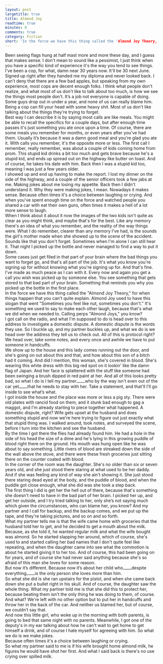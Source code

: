 ```yaml
---
layout: post
largetitle: true
title: Almond Joy
readtime: true
minutes: 8
comments: true 
category: Fiction
short: 'In the force we have this thing called the 'Almond Joy Theory,' for when things happen that you can't quite explain.'
---
```

<p>Been seeing flags hung at half mast more and more these day, and I guess that makes sense. I don't mean to sound like a pessimist, I just think when you have a specific kind of experience it's the way you tend to see things. I've been a cop, for what, damn near 30 years now. It'll be 30 next June. Signed up right after they handed me my diploma and never looked back. I can't deny that there are a few bad apples, but speaking from my own experience, most cops are decent enough folks. I think what people don't realize, and what most of us don't like to talk about too much, is how we see the things most people don't. It&rsquo;s a job not everyone is capable of doing. Some guys drop out in under a year, and none of us can really blame him. Being a cop can fill your head with some heavy shit. Most of us don't like talking about the things they're trying to forget.<br />
Best way I can describe it is by saying most calls are like meals. You might be able to recall the specifics for a couple days, but after enough time passes it's just something you ate once upon a time. Of course, there are some meals you remember for months, or even years after you've had them. Usually it&rsquo;s because it was a damn good meal and you're glad you ate it. With calls you remember, it's the opposite more or less. The first call I remember, really remember, was about a couple of kids coming home from prom. This stupid kid drinks a bit too much and gets brave because he's a stupid kid, and ends up spread out on the highway like butter on toast. And of course, he takes his date with him. Back then I was a stupid kid too, meaning I was just a few years older. <br />
I showed up and end up having to make the report. I lost my dinner on the side of the highway, and a couple of the senior officers took a few jabs at me. Making jokes about me losing my appetite. Back then I didn't understand it. Why they were making jokes, I mean. Nowadays it makes sense. Because often times it's a choice between laughing or crying. And when you've spent enough time on the force and watched people you shared a car with eat their own guns, often times it makes a hell of a lot more sense to laugh.<br />
When I think about it about it now the images of the two kids isn't quite as clear as you might think, and maybe that's for the best. Like any memory there's an idea of what you remember, and the reality of the way things were. What I do remember, clearer than any memory I've had, is the sounds the girl's mother made when she showed up to the scene of the accident. Sounds like that you don't forget. Sometimes when I'm alone I can still hear it. That night I picked up the bottle and never managed to find a way to put it down.<br />
Some cases just get filed in that part of your brain where the bad things you want to forget go, and that's all part of the job. It's what you know you're signing up for without knowing what you're signing up for. And that's fine. I've made as much peace as I can with it. Every now and again you get a call you wish was picked up by someone else. You see something that gets stored to that bad part of your brain. Something that reminds you why you picked up the bottle in the first place.<br />
In the force we have this thing called the &quot;Almond Joy Theory,&quot; for when things happen that you can't quite explain. Almond Joy used to have this slogan that went &quot;Sometimes you feel like nut, sometimes you don't.&quot; It's something we used to say to make each other laugh, because that's what we did when we needed to. Calling perps &quot;Almond Joys,&quot; you know?<br />
I got call on the radio, and what I'm supposed to do is head over to this address to investigate a domestic dispute. A domestic dispute is the words they use. So I buckle up, and my partner buckles up, and what we do is we head over the address they tell us to check out. All of this is protocol right? We head over, take some notes, and every once and awhile we have to put someone in handcuffs.<br />
We show up to the house and this lady comes running out the door, and she's going on out about this and that, and how about this son of a bitch had it coming. And did I mention, this woman, she's covered in blood. She's wearing this white dress with this big red spot on it lookin' like the damn flag of Japan. And her face is splattered with the stuff like someone had been swinging a brush dipped in red paint at her. And all of this looks pretty bad, so what I do is I tell my partner&#9148;&#9148;who by the way isn't even out of the car yet&#9148;&#9148;that he needs to stay with her. Take a statement, and that'll I'll go inside to see what&rsquo;s what.<br />
I got inside the house and the place was more or less a pig sty. There were old plates with rancid food on them, and it stunk bad enough to gag a maggot, and I'm already starting to piece together what happened. A domestic dispute, right? Wife gets upset at the husband and does something stupid and now we're here trying to figure out just exactly what that stupid thing was. I walked around, took notes, and surveyed the scene, before I turn into the kitchen and see the husband.<br />
By the time I got there the flies had already found him. He had a hole in the side of his head the size of a dime and he's lying in this growing puddle of blood right there on the ground. His mouth was hung open like he was about to say something. Little rivers of blood are streaked down the side of the wall above the stove, and there were these fresh groceries just sitting there on the counter coated with blood.<br />
In the corner of the room was the daughter. She's no older than six or seven years old, and she just stood there staring at what used to be her daddy. And if she was feeling any kind of way she ain't showing it. She just stood there staring dead eyed at the body, and the puddle of blood, and when the puddle got close enough, what she did was she took a step back.<br />
The first thing I did is get her the hell out of there, because that's something she doesn't need to have in the bad part of her brain. I picked her up, and get her outside, and I try tried talking to her, only she&rsquo;s not saying much which given the circumstances, who can blame her, you know? And my partner and I call for backup, and the backup comes, and we put up the tape, and they're taking pictures, and so on and so forth.<br />
What my partner tells me is that the wife came home with groceries that the husband told her to get, and he decided to get a mouth about the milk. Because, as she told it, he wanted regular milk and what the wife bought was almond. So he started slapping her around, which of course, she's used to and started calling her bad names that I don't quite feel like repeating, and when the daughter came into see what the commotion is about he started giving it to her too. And of course, this had been going on for years, and of course she had never said anything because she's so afraid of this man she loves for some reason. <br />
But now it&rsquo;s different. Because now it&rsquo;s about her child who&#9148;&#9148;despite everything&#9148;&#9148;is the only person she loves more than him.<br />
 So what she did is she ran upstairs for the pistol, and when she came back down she put a bullet right in his skull. And of course, the daughter saw the whole thing. What my partner told me is that she did this to protect her, because beating them isn't the only thing he was doing to them, of course. And what? We're left with no other option but to put her in handcuffs and throw her in the back of the car. And neither us blamed her, but of course, we couldn&rsquo;t say that. <br />
And now this little girl, who woke up in the morning with both parents, is going to bed that same night with no parents. Meanwhile, I got one of the deputy's in my ear talking about how he can't wait to get home to get himself a drink, and of course I hate myself for agreeing with him. So what we do is we make jokes.<br />
Because often times it's a choice between laughing or crying.<br />
So what my partner said to me is if his wife brought home almond milk, he figures he would have shot her first. And what I said back is there's no use crying over spilled milk.<br />
</p>
